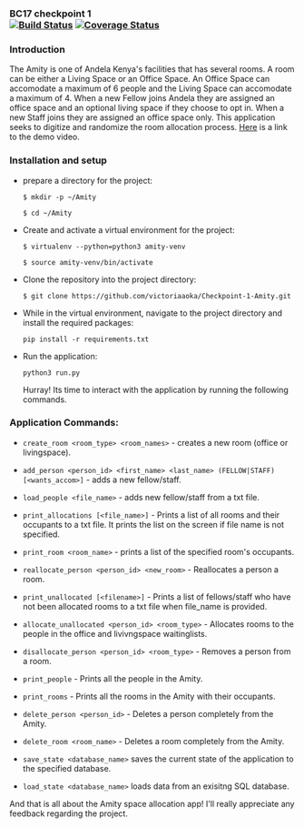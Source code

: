 ### BC17 checkpoint 1 <br /> [![Build Status](https://travis-ci.org/victoriaaoka/Checkpoint-1-Amity.svg?branch=task0)](https://travis-ci.org/victoriaaoka/Checkpoint-1-Amity) [![Coverage Status](https://coveralls.io/repos/github/victoriaaoka/Checkpoint-1-Amity/badge.svg?branch=task0)](https://coveralls.io/github/victoriaaoka/Checkpoint-1-Amity?branch=task0)
### Introduction
The Amity is one of Andela Kenya's facilities that has several rooms. A room can be either a Living Space or an Office Space. An Office Space can accomodate a maximum of 6 people and the Living Space can accomodate a maximum of 4. When a new Fellow joins Andela they are assigned an office space and an optional living space if they choose to opt in. When a new Staff joins they are assigned an office space only. This application seeks to digitize and randomize the room allocation process. [Here](https://asciinema.org/a/dgew1b0v3kj7sqabd15vhco0j) is a link to the demo video.
### Installation and setup
- prepare a directory for the project:

  `$ mkdir -p ~/Amity`
  
  `$ cd ~/Amity`
  
- Create and activate a virtual environment for the project:

  `$ virtualenv --python=python3 amity-venv`
  
  `$ source amity-venv/bin/activate`
  
- Clone the repository into the project directory:

  `$ git clone https://github.com/victoriaaoka/Checkpoint-1-Amity.git`
  
- While in the virtual environment, navigate to the project directory and install the required packages:

  `pip install -r requirements.txt`
  
- Run the application:

  `python3 run.py`
  
  Hurray! Its time to interact with the application by running the following commands.
  
### Application Commands:
- `create_room <room_type> <room_names>` - creates a new room (office or livingspace).

- `add_person <person_id> <first_name> <last_name> (FELLOW|STAFF) [<wants_accom>]` - adds a new fellow/staff.

- `load_people <file_name>` - adds new fellow/staff from a txt file.

- `print_allocations [<file_name>]` - Prints a list of all rooms and their occupants to a txt file. It prints the list on the screen if file name is not specified.

- `print_room <room_name>` - prints a list of the specified room's occupants.

-  `reallocate_person <person_id> <new_room>` - Reallocates a person a room.

- `print_unallocated [<filename>]` - Prints a list of fellows/staff who have not been allocated rooms to a txt file when file_name is provided.

- `allocate_unallocated <person_id> <room_type>` - Allocates rooms to the people in the office and livivngspace waitinglists.

- `disallocate_person <person_id> <room_type>` - Removes a person from a room.

- `print_people` - Prints all the people in the Amity.

- `print_rooms` - Prints all the rooms in the Amity with their occupants.

- `delete_person <person_id>` - Deletes a person completely from the Amity.

- `delete_room <room_name>` - Deletes a room completely from the Amity.

- `save_state <database_name>` saves the current state of the application to the specified database.

- `load_state <database_name>` loads data from an exisitng SQL database.

And that is all about the Amity space allocation app! I'll really appreciate any feedback regarding the project.

  
 
